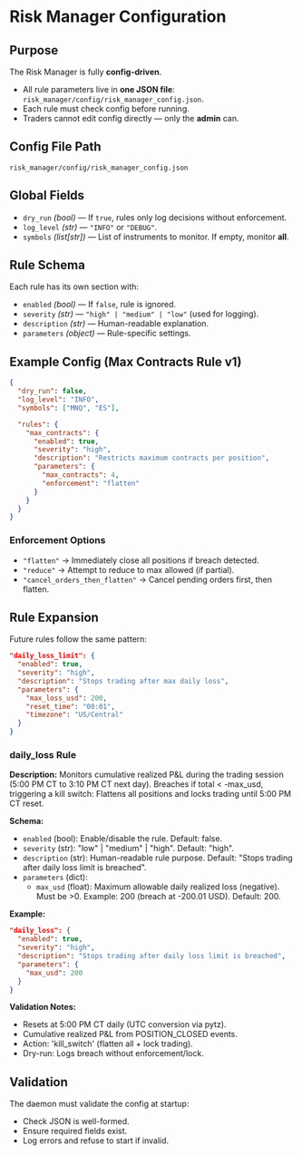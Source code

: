 # Risk Manager Configuration

## Purpose

The Risk Manager is fully **config-driven**.

* All rule parameters live in **one JSON file**: `risk_manager/config/risk_manager_config.json`.
* Each rule must check config before running.
* Traders cannot edit config directly — only the **admin** can.

## Config File Path

```
risk_manager/config/risk_manager_config.json
```

## Global Fields

* `dry_run` *(bool)* — If `true`, rules only log decisions without enforcement.
* `log_level` *(str)* — `"INFO"` or `"DEBUG"`.
* `symbols` *(list[str])* — List of instruments to monitor. If empty, monitor **all**.

## Rule Schema

Each rule has its own section with:

* `enabled` *(bool)* — If `false`, rule is ignored.
* `severity` *(str)* — `"high" | "medium" | "low"` (used for logging).
* `description` *(str)* — Human-readable explanation.
* `parameters` *(object)* — Rule-specific settings.

## Example Config (Max Contracts Rule v1)

```json
{
  "dry_run": false,
  "log_level": "INFO",
  "symbols": ["MNQ", "ES"],

  "rules": {
    "max_contracts": {
      "enabled": true,
      "severity": "high",
      "description": "Restricts maximum contracts per position",
      "parameters": {
        "max_contracts": 4,
        "enforcement": "flatten" 
      }
    }
  }
}
```

### Enforcement Options

* `"flatten"` → Immediately close all positions if breach detected.
* `"reduce"` → Attempt to reduce to max allowed (if partial).
* `"cancel_orders_then_flatten"` → Cancel pending orders first, then flatten.

## Rule Expansion

Future rules follow the same pattern:

```json
"daily_loss_limit": {
  "enabled": true,
  "severity": "high",
  "description": "Stops trading after max daily loss",
  "parameters": {
    "max_loss_usd": 200,
    "reset_time": "00:01",
    "timezone": "US/Central"
  }
}
```

### daily_loss Rule

**Description:** Monitors cumulative realized P&L during the trading session (5:00 PM CT to 3:10 PM CT next day). Breaches if total < -max_usd, triggering a kill switch: Flattens all positions and locks trading until 5:00 PM CT reset.

**Schema:**
- `enabled` (bool): Enable/disable the rule. Default: false.
- `severity` (str): "low" | "medium" | "high". Default: "high".
- `description` (str): Human-readable rule purpose. Default: "Stops trading after daily loss limit is breached".
- `parameters` (dict):
  - `max_usd` (float): Maximum allowable daily realized loss (negative). Must be >0. Example: 200 (breach at -200.01 USD). Default: 200.

**Example:**
```json
"daily_loss": {
  "enabled": true,
  "severity": "high",
  "description": "Stops trading after daily loss limit is breached",
  "parameters": {
    "max_usd": 200
  }
}
```

**Validation Notes:**
- Resets at 5:00 PM CT daily (UTC conversion via pytz).
- Cumulative realized P&L from POSITION_CLOSED events.
- Action: 'kill_switch' (flatten all + lock trading).
- Dry-run: Logs breach without enforcement/lock.

## Validation

The daemon must validate the config at startup:

* Check JSON is well-formed.
* Ensure required fields exist.
* Log errors and refuse to start if invalid.

